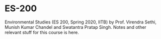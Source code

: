 # ES-200
Environmental Studies (ES 200, Spring 2020, IITB) by Prof. Virendra Sethi, Munish Kumar Chandel and Swatantra Pratap Singh. Notes and other relevant stuff for this course is here.
